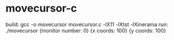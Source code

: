 # movecursor-c
build:
gcc -o movecursor movecursor.c -lX11 -lXtst -lXinerama
run:
./movecursor {monitor number: 0} {x coords: 100} {y coords: 100}
